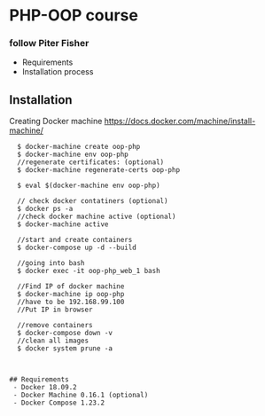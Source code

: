 # PHP-OOP course

### follow Piter Fisher

- Requirements
- Installation process

## Installation

Creating Docker machine
https://docs.docker.com/machine/install-machine/

```
  $ docker-machine create oop-php
  $ docker-machine env oop-php
  //regenerate certificates: (optional)
  $ docker-machine regenerate-certs oop-php

  $ eval $(docker-machine env oop-php)

  // check docker contatiners (optional)
  $ docker ps -a
  //check docker machine active (optional)
  $ docker-machine active

  //start and create containers
  $ docker-compose up -d --build

  //going into bash
  $ docker exec -it oop-php_web_1 bash

  //Find IP of docker machine
  $ docker-machine ip oop-php
  //have to be 192.168.99.100
  //Put IP in browser

  //remove containers
  $ docker-compose down -v
  //clean all images
  $ docker system prune -a
```

```


## Requirements
 - Docker 18.09.2
 - Docker Machine 0.16.1 (optional)
 - Docker Compose 1.23.2


```
